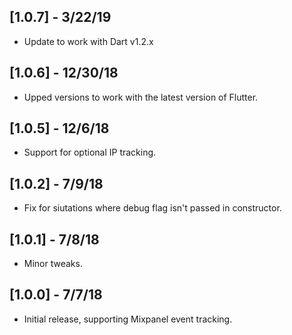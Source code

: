 ## [1.0.7] - 3/22/19

* Update to work with Dart v1.2.x

## [1.0.6] - 12/30/18

* Upped versions to work with the latest version of Flutter.

## [1.0.5] - 12/6/18

* Support for optional IP tracking.

## [1.0.2] - 7/9/18

* Fix for siutations where debug flag isn't passed in constructor.

## [1.0.1] - 7/8/18

* Minor tweaks.

## [1.0.0] - 7/7/18

* Initial release, supporting Mixpanel event tracking.
